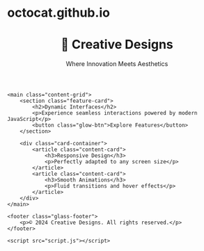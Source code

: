 # octocat.github.io

<!DOCTYPE html>
<html lang="en">
<head>
    <meta charset="UTF-8">
    <meta name="viewport" content="width=device-width, initial-scale=1.0">
    <title>Modern Gradient Website</title>
    <link rel="stylesheet" href="style.css">
</head>
<body>
    <header class="glass-header">
        <h1>🌌 Creative Designs</h1>
        <p>Where Innovation Meets Aesthetics</p>
    </header>

    <main class="content-grid">
        <section class="feature-card">
            <h2>Dynamic Interfaces</h2>
            <p>Experience seamless interactions powered by modern JavaScript</p>
            <button class="glow-btn">Explore Features</button>
        </section>

        <div class="card-container">
            <article class="content-card">
                <h3>Responsive Design</h3>
                <p>Perfectly adapted to any screen size</p>
            </article>
            <article class="content-card">
                <h3>Smooth Animations</h3>
                <p>Fluid transitions and hover effects</p>
            </article>
        </div>
    </main>

    <footer class="glass-footer">
        <p>© 2024 Creative Designs. All rights reserved.</p>
    </footer>

    <script src="script.js"></script>
</body>
</html>
